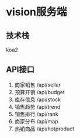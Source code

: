 # vision服务端
## 技术栈

koa2

## API接口

1. 商家销售 /api/seller
2. 预算开销 /api/budget
3. 库存信息 /api/stock
4. 销售趋势 /api/trend
5. 销售排行 /api/rank
6. 商家分布 /api/map
7. 热销商品 /api/hotproduct

